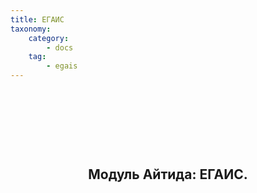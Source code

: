 ```yaml
---
title: ЕГАИС
taxonomy:
    category:
        - docs
    tag:
        - egais
---
```


<h2 style="text-align: center;">&nbsp;</h2>
<h2 style="text-align: center;">&nbsp;</h2>
<h2 style="text-align: center;">Модуль Айтида: ЕГАИС.</h2>